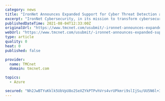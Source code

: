 ```yaml
---
category: news
title: "IronNet Announces Expanded Support for Cyber Threat Detection and Management in Microsoft Azure Environments"
excerpt: "IronNet Cybersecurity, in its mission to transform cybersecurity through Collective Defense, announced today expanded support for detecting and preventing cyber attacks in Microsoft ( News - Alert) Azure."
publishedDateTime: 2021-08-04T12:33:00Z
originalUrl: "https://www.tmcnet.com/usubmit/-ironnet-announces-expanded-support-cyber-threat-detection-management-/2021/08/04/9423713.htm"
webUrl: "https://www.tmcnet.com/usubmit/-ironnet-announces-expanded-support-cyber-threat-detection-management-/2021/08/04/9423713.htm"
type: article
quality: 0
heat: 0
published: false

provider:
  name: TMCnet
  domain: tmcnet.com

topics:
  - Azure

secured: "Nh2JwBTYuKklk5UbVpU8o2SeXZYkPTPvhVrs4vrUPkmri9slIjSu/UU5N6l+3VxCKhIg8faD7159yEUsUk81W9QMfiDa31fxNOjsQ+ik5GWdKo5vnMSrAZEgZdOViJMXBct9g8V4NNCjQ8JbUZD7ILWvn6n1uHwSQFU+4t+c+px9r0NdW2QooIZk5MeSyv0bBkRVa0xB1CpOA1AB3zFeUVYUig041Kho3FWkR80l/U83s7BMHrbRPavd3wP0J0qP18AWSwxKdbbAnRDR/Jecpn06aaYCmmIdb0KaBVGUdIe25GGvUmdn9C9Kln4REe5J61eQqZCGsnMaQInnEeiFAKz9uscgGacUvcbEnMepolw=;SNRh8glVegpBBah9wg/LIA=="
---
```


